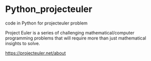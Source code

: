 # Python_projecteuler
code in Python for projecteuler problem


Project Euler is a series of challenging mathematical/computer programming problems that will require more than just mathematical insights to solve. 

https://projecteuler.net/about

